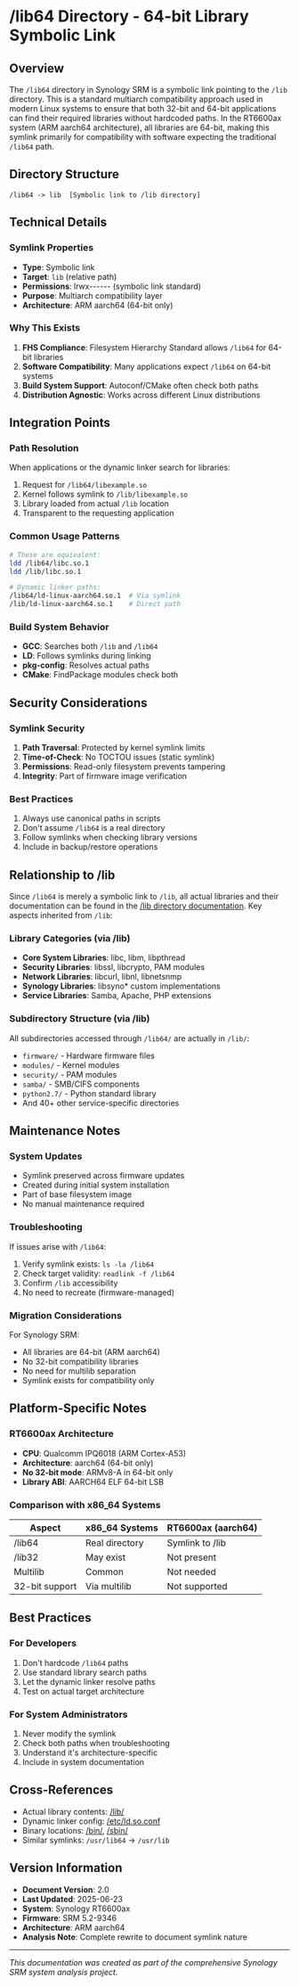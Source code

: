 # /lib64 Directory - 64-bit Library Symbolic Link

## Overview
The `/lib64` directory in Synology SRM is a symbolic link pointing to the `/lib` directory. This is a standard multiarch compatibility approach used in modern Linux systems to ensure that both 32-bit and 64-bit applications can find their required libraries without hardcoded paths. In the RT6600ax system (ARM aarch64 architecture), all libraries are 64-bit, making this symlink primarily for compatibility with software expecting the traditional `/lib64` path.

## Directory Structure
```
/lib64 -> lib  [Symbolic link to /lib directory]
```

## Technical Details

### Symlink Properties
- **Type**: Symbolic link
- **Target**: `lib` (relative path)
- **Permissions**: lrwx------ (symbolic link standard)
- **Purpose**: Multiarch compatibility layer
- **Architecture**: ARM aarch64 (64-bit only)

### Why This Exists
1. **FHS Compliance**: Filesystem Hierarchy Standard allows `/lib64` for 64-bit libraries
2. **Software Compatibility**: Many applications expect `/lib64` on 64-bit systems
3. **Build System Support**: Autoconf/CMake often check both paths
4. **Distribution Agnostic**: Works across different Linux distributions

## Integration Points

### Path Resolution
When applications or the dynamic linker search for libraries:
1. Request for `/lib64/libexample.so`
2. Kernel follows symlink to `/lib/libexample.so`
3. Library loaded from actual `/lib` location
4. Transparent to the requesting application

### Common Usage Patterns
```bash
# These are equivalent:
ldd /lib64/libc.so.1
ldd /lib/libc.so.1

# Dynamic linker paths:
/lib64/ld-linux-aarch64.so.1  # Via symlink
/lib/ld-linux-aarch64.so.1    # Direct path
```

### Build System Behavior
- **GCC**: Searches both `/lib` and `/lib64`
- **LD**: Follows symlinks during linking
- **pkg-config**: Resolves actual paths
- **CMake**: FindPackage modules check both

## Security Considerations

### Symlink Security
1. **Path Traversal**: Protected by kernel symlink limits
2. **Time-of-Check**: No TOCTOU issues (static symlink)
3. **Permissions**: Read-only filesystem prevents tampering
4. **Integrity**: Part of firmware image verification

### Best Practices
1. Always use canonical paths in scripts
2. Don't assume `/lib64` is a real directory
3. Follow symlinks when checking library versions
4. Include in backup/restore operations

## Relationship to /lib

Since `/lib64` is merely a symbolic link to `/lib`, all actual libraries and their documentation can be found in the [/lib directory documentation](lib.md). Key aspects inherited from `/lib`:

### Library Categories (via /lib)
- **Core System Libraries**: libc, libm, libpthread
- **Security Libraries**: libssl, libcrypto, PAM modules
- **Network Libraries**: libcurl, libnl, libnetsnmp
- **Synology Libraries**: libsyno* custom implementations
- **Service Libraries**: Samba, Apache, PHP extensions

### Subdirectory Structure (via /lib)
All subdirectories accessed through `/lib64/` are actually in `/lib/`:
- `firmware/` - Hardware firmware files
- `modules/` - Kernel modules
- `security/` - PAM modules
- `samba/` - SMB/CIFS components
- `python2.7/` - Python standard library
- And 40+ other service-specific directories

## Maintenance Notes

### System Updates
- Symlink preserved across firmware updates
- Created during initial system installation
- Part of base filesystem image
- No manual maintenance required

### Troubleshooting
If issues arise with `/lib64`:
1. Verify symlink exists: `ls -la /lib64`
2. Check target validity: `readlink -f /lib64`
3. Confirm `/lib` accessibility
4. No need to recreate (firmware-managed)

### Migration Considerations
For Synology SRM:
- All libraries are 64-bit (ARM aarch64)
- No 32-bit compatibility libraries
- No need for multilib separation
- Symlink exists for compatibility only

## Platform-Specific Notes

### RT6600ax Architecture
- **CPU**: Qualcomm IPQ6018 (ARM Cortex-A53)
- **Architecture**: aarch64 (64-bit only)
- **No 32-bit mode**: ARMv8-A in 64-bit only
- **Library ABI**: AARCH64 ELF 64-bit LSB

### Comparison with x86_64 Systems
| Aspect | x86_64 Systems | RT6600ax (aarch64) |
|--------|----------------|-------------------|
| /lib64 | Real directory | Symlink to /lib |
| /lib32 | May exist | Not present |
| Multilib | Common | Not needed |
| 32-bit support | Via multilib | Not supported |

## Best Practices

### For Developers
1. Don't hardcode `/lib64` paths
2. Use standard library search paths
3. Let the dynamic linker resolve paths
4. Test on actual target architecture

### For System Administrators
1. Never modify the symlink
2. Check both paths when troubleshooting
3. Understand it's architecture-specific
4. Include in system documentation

## Cross-References
- Actual library contents: [/lib/](lib.md)
- Dynamic linker config: [/etc/ld.so.conf](etc.md#library-configuration)
- Binary locations: [/bin/](bin.md), [/sbin/](sbin.md)
- Similar symlinks: `/usr/lib64` → `/usr/lib`

## Version Information
- **Document Version**: 2.0
- **Last Updated**: 2025-06-23
- **System**: Synology RT6600ax
- **Firmware**: SRM 5.2-9346
- **Architecture**: ARM aarch64
- **Analysis Note**: Complete rewrite to document symlink nature

---
*This documentation was created as part of the comprehensive Synology SRM system analysis project.*